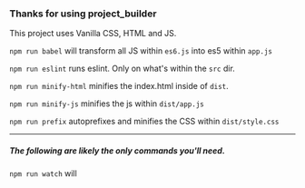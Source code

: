 ### Thanks for using project_builder

This project uses Vanilla CSS, HTML and JS.

`npm run babel` will transform all JS within `es6.js` into es5 within `app.js`

`npm run eslint` runs eslint. Only on what's within the `src` dir.

`npm run minify-html` minifies the index.html inside of `dist`.

`npm run minify-js` minifies the js within `dist/app.js`

`npm run prefix` autoprefixes and minifies the CSS within `dist/style.css`

---

##### The following are likely the only commands you'll need.

`npm run watch` will
